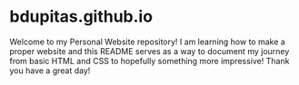 # bdupitas.github.io

Welcome to my Personal Website repository! I am learning how to make a proper website and this README serves as a way to document my journey from basic HTML and CSS to hopefully something more impressive! Thank you have a great day!
